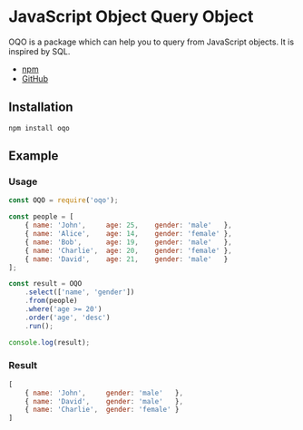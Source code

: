 # JavaScript Object Query Object

OQO is a package which can help you to query from JavaScript objects. It is inspired by SQL.

* [npm](https://www.npmjs.com/package/oqo)
* [GitHub](https://github.com/rulyox/oqo) 

## Installation

```shell script
npm install oqo
```

## Example

### Usage
```javascript
const OQO = require('oqo');

const people = [
    { name: 'John',     age: 25,    gender: 'male'   },
    { name: 'Alice',    age: 14,    gender: 'female' },
    { name: 'Bob',      age: 19,    gender: 'male'   },
    { name: 'Charlie',  age: 20,    gender: 'female' },
    { name: 'David',    age: 21,    gender: 'male'   }
];

const result = OQO
    .select(['name', 'gender'])
    .from(people)
    .where('age >= 20')
    .order('age', 'desc')
    .run();

console.log(result);
```

### Result
```javascript
[
    { name: 'John',     gender: 'male'   },
    { name: 'David',    gender: 'male'   },
    { name: 'Charlie',  gender: 'female' }
]
```
